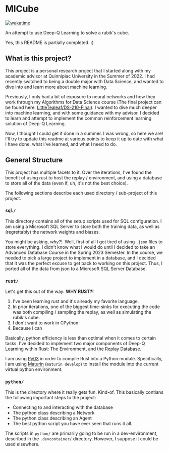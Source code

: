 # MlCube

[![wakatime](https://wakatime.com/badge/user/43f89a04-70f6-4908-a781-88d28f52091e/project/3c0f9c2e-36fa-4672-9025-1195c24a59fa.svg)](https://wakatime.com/badge/user/43f89a04-70f6-4908-a781-88d28f52091e/project/3c0f9c2e-36fa-4672-9025-1195c24a59fa)

An attempt to use Deep-Q Learning to solve a rubik's cube.

Yes, this README is partially completed. :)

## What is this project?

This project is a personal research project that I started along with my academic advisor at Quinnipiac University in the Summer of 2022. I had recently switched to being a double major with Data Science, and wanted to dive into and learn more about machine learning.

Previously, I only had a bit of exposure to neural networks and how they work through my Algorithms for Data Science course (The final project can be found here: [LittleTealeaf/DS-210-Final](https://www.github.com/LittleTealeaf/DS-210-Final)). I wanted to dive much deeper into machine learning, and with some guidance with my advisor, I decided to learn and attempt to implement the common reinforcement learning solution of Deep-Q Learning.

Now, I thought I could get it done in a summer. I was wrong, so here we are! I'll try to update this readme at various points to keep it up to date with what I have done, what I've learned, and what I need to do.

## General Structure

This project has multiple facets to it. Over the iterations, I've found the benefit of using rust to host the replay / environment, and using a database to store all of the data (even if, uh, it's not the best choice).

The following sections describe each used directory / sub-project of this project.

### `sql/`

This directory contains all of the setup scripts used for SQL configuration. I am using a Microsoft SQL Server to store both the training data, as well as (regrettably) the network weights and biases.

You might be asking, _why?!_. Well, first of all I got tired of using `.json` files to store everything. I didn't know what I would do until I decided to take an Advanced Database Course in the Spring 2023 Semester. In the course, we needed to pick a large project to implement in a database, and I decided that it was the perfect excuse to get back to working on this project. Thus, I ported all of the data from json to a Microsoft SQL Server Database.

### `rust/`

Let's get this out of the way: **WHY RUST?!**

1. I've been learning rust and it's already my favorite language.
2. In prior iterations, one of the biggest time-sinks for executing the code was both compiling / sampling the replay, as well as simulating the rubik's cube.
3. I don't want to work in CPython
4. Because I can

Basically, python efficiency is less than optimal when it comes to certain tasks. I've decided to implement two major components of Deep-Q Learning within Rust: The Environment, and the Replay Database.

I am using [Py03](https://github.com/PyO3) in order to compile Rust into a Python module. Specifically, I am using [Maturin](https://github.com/PyO3/maturin) (`maturin develop`) to install the module into the current virtual python environment. 


### `python/`


This is the directory where it really gets fun. Kind-of. This basically contians the following important steps to the project:

- Connecting to and interacting with the database
- The python class describing a Network
- The python class describing an Agent
- The best python script you have ever seen that runs it all. 

The scripts in `python/` are primarily going to be run in a dev-environment, described in the `.devcontainer/` directory. However, I suppose it could be used elsewhere.
